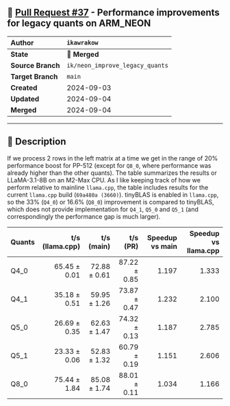 ## 🔀 [Pull Request #37](https://github.com/ikawrakow/ik_llama.cpp/pull/37) - Performance improvements for legacy quants on ARM_NEON

| **Author** | `ikawrakow` |
| :--- | :--- |
| **State** | 🔀 **Merged** |
| **Source Branch** | `ik/neon_improve_legacy_quants` |
| **Target Branch** | `main` |
| **Created** | 2024-09-03 |
| **Updated** | 2024-09-04 |
| **Merged** | 2024-09-04 |

---

## 📄 Description

If we process 2 rows in the left matrix at a time we get in the range of 20% performance boost for PP-512 (except for `Q8_0`, where performance was already higher than the other quants). The table summarizes the results or LLaMA-3.1-8B on an M2-Max CPU. As I like keeping track of how we perform relative to mainline `llama.cpp`, the table includes results for the current `llama.cpp` build (`69a480a (3660)`). tinyBLAS is enabled in `llama.cpp`, so the 33% (`Q4_0`) or 16.6% (`Q8_0`) improvement is compared to tinyBLAS, which does not provide implementation for `Q4_1`, `Q5_0` and `Q5_1` (and correspondingly the performance gap is much larger).

| Quants  |    t/s (llama.cpp)   |      t/s (main)  |       t/s (PR)   |   Speedup vs main |  Speedup vs llama.cpp |
| ------- | -------------------: | ---------------: | ---------------: | ----------------: | --------------------: |
| Q4_0    |         65.45 ± 0.01 |     72.88 ± 0.61 |     87.22 ± 0.85 |         1.197     |     1.333             |
| Q4_1    |         35.18 ± 0.51 |     59.95 ± 1.26 |     73.87 ± 0.47 |         1.232     |     2.100             |
| Q5_0    |         26.69 ± 0.35 |     62.63 ± 1.47 |     74.32 ± 0.13 |         1.187     |     2.785             |
| Q5_1    |         23.33 ± 0.06 |     52.83 ± 1.32 |     60.79 ± 0.19 |         1.151     |     2.606             |
| Q8_0    |         75.44 ± 1.84 |     85.08 ± 1.74 |     88.01 ± 0.11 |         1.034     |     1.166             |